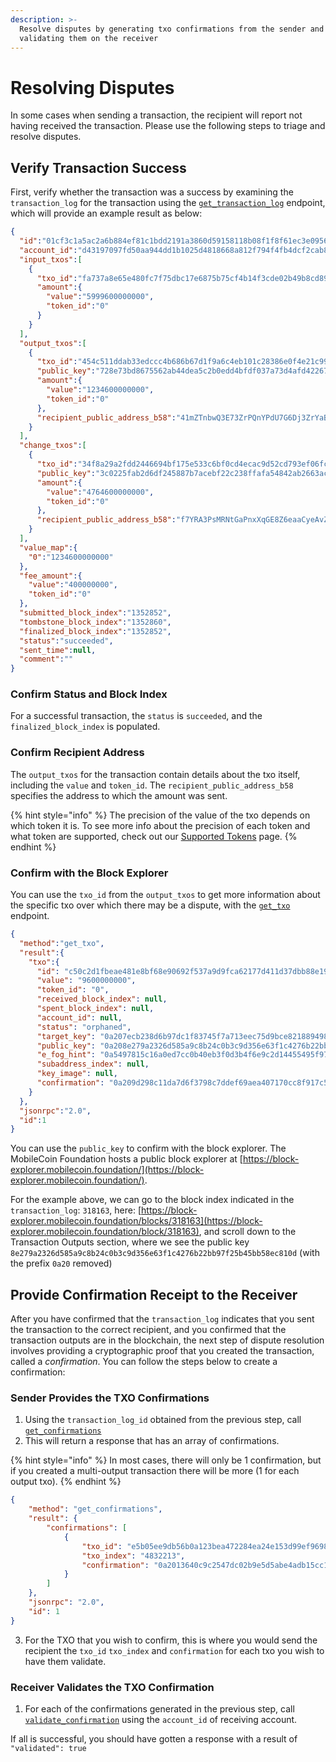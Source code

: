 ```yaml
---
description: >-
  Resolve disputes by generating txo confirmations from the sender and
  validating them on the receiver
---
```


# Resolving Disputes

In some cases when sending a transaction, the recipient will report not having received the transaction. Please use the following steps to triage and resolve disputes.

## Verify Transaction Success

First, verify whether the transaction was a success by examining the `transaction_log` for the transaction using the [`get_transaction_log`](../api-endpoints/v2/transaction/transaction-log/get\_transaction\_log.md) endpoint, which will provide an example result as below:

```json
{
  "id":"01cf3c1a5ac2a6b884ef81c1bdd2191a3860d59158118b08f1f8f61ec3e09567",
  "account_id":"d43197097fd50aa944dd1b1025d4818668a812f794f4fb4dcf2cab890d3430ee",
  "input_txos":[
    {
      "txo_id":"fa737a8e65e480fc7f75dbc17e6875b75cf4b14f3cde02b49b8cd8921fdf7dbb",
      "amount":{
        "value":"5999600000000",
        "token_id":"0"
      }
    }
  ],
  "output_txos":[
    {
      "txo_id":"454c511ddab33edccc4b686b67d1f9a6c4eb101c28386e0f4e21c994ea35aa2f",
      "public_key":"728e73bd8675562ab44dea5c2b0edd4bfdf037a73d4afd42267442337c60f73b",
      "amount":{
        "value":"1234600000000",
        "token_id":"0"
      },
      "recipient_public_address_b58":"41mZTnbwQ3E73ZrPQnYPdU7G6Dj3ZrYaBkrcAYPNgm61P7gBvzUke94HQB8ztPaAu1y1NCFyUAoRyYsCMixeKpUvMK64QYC1NDd7YneACJk"
    }
  ],
  "change_txos":[
    {
      "txo_id":"34f8a29a2fdd2446694bf175e533c6bf0cd4ecac9d52cd793ef06fc011661b89",
      "public_key":"3c0225fab2d6df245887b7acebf22c238ffafa54842ab2663ac27833975a2212",
      "amount":{
        "value":"4764600000000",
        "token_id":"0"
      },
      "recipient_public_address_b58":"f7YRA3PsMRNtGaPnxXqGE8Z6eaaCyeAvZtvpkze86aWxcF7a4Kcz1t7p827GHRqM93iWHvqqrp2poG1QxX4xVidAXNuBGzwpCsEoAouq5h"
    }
  ],
  "value_map":{
    "0":"1234600000000"
  },
  "fee_amount":{
    "value":"400000000",
    "token_id":"0"
  },
  "submitted_block_index":"1352852",
  "tombstone_block_index":"1352860",
  "finalized_block_index":"1352852",
  "status":"succeeded",
  "sent_time":null,
  "comment":""
}
```

### Confirm Status and Block Index

For a successful transaction, the `status` is `succeeded`, and the `finalized_block_index` is populated.

### Confirm Recipient Address

The `output_txos` for the transaction contain details about the txo itself, including the `value` and `token_id`. The `recipient_public_address_b58` specifies the address to which the amount was sent.

{% hint style="info" %}
The precision of the value of the txo depends on which token it is. To see more info about the precision of each token and what token are supported, check out our [Supported Tokens](../usage/supported-token-metadata.md) page.
{% endhint %}

### Confirm with the Block Explorer

You can use the `txo_id` from the `output_txos` to get more information about the specific txo over which there may be a dispute, with the [`get_txo`](../api-endpoints/v2/transaction/txo/get\_txo.md) endpoint.

```json
{
  "method":"get_txo",
  "result":{
    "txo":{
      "id": "c50c2d1fbeae481e8bf68e90692f537a9d9fca62177d411d37dbb88e19a8f4d6",
      "value": "9600000000",
      "token_id": "0",
      "received_block_index": null,
      "spent_block_index": null,
      "account_id": null,
      "status": "orphaned",
      "target_key": "0a207ecb238d6b97dc1f83745f7a713eec75d9bce821889498b1e475144c89059c66",
      "public_key": "0a208e279a2326d585a9c8b24c0b3c9d356e63f1c4276b22bb97f25b45bb58ec810d",
      "e_fog_hint": "0a5497815c16a0ed7cc0b40eb3f0d3b4f6e9c2d14455495f971c2eff3e53889ee50e48a0ceede2c502499a4a1f181a8be0e9c0347d1a21923510c86ac102a400b5b5dd4ce8b145ab754f6541d610957857f983cb0100",
      "subaddress_index": null,
      "key_image": null,
      "confirmation": "0a209d298c11da7d6f3798c7ddef69aea407170cc8f917c5cbfb4e8651513995db31"
    }
  },
  "jsonrpc":"2.0",
  "id":1
}
```

You can use the `public_key` to confirm with the block explorer. The MobileCoin Foundation hosts a public block explorer at [https://block-explorer.mobilecoin.foundation/](https://block-explorer.mobilecoin.foundation/).

For the example above, we can go to the block index indicated in the `transaction_log`: `318163`, here: [https://block-explorer.mobilecoin.foundation/blocks/318163](https://block-explorer.mobilecoin.foundation/block/318163), and scroll down to the Transaction Outputs section, where we see the public key `8e279a2326d585a9c8b24c0b3c9d356e63f1c4276b22bb97f25b45bb58ec810d` (with the prefix `0a20` removed)

## Provide Confirmation Receipt to the Receiver

After you have confirmed that the `transaction_log` indicates that you sent the transaction to the correct recipient, and you confirmed that the transaction outputs are in the blockchain, the next step of dispute resolution involves providing a cryptographic proof that you created the transaction, called a _confirmation_. You can follow the steps below to create a confirmation:

### Sender Provides the TXO Confirmations

1. Using the `transaction_log_id` obtained from the previous step, call [`get_confirmations`](../api-endpoints/v2/transaction/transaction-confirmation/get\_confirmations.md)
2. This will return a response that has an array of confirmations.&#x20;

{% hint style="info" %}
In most cases, there will only be 1 confirmation, but if you created a multi-output transaction there will be more (1 for each output txo).
{% endhint %}

```json
{
    "method": "get_confirmations",
    "result": {
        "confirmations": [
            {
                "txo_id": "e5b05ee9db56b0a123bea472284ea24e153d99ef9698ca5dfb4dee56e3320295",
                "txo_index": "4832213",
                "confirmation": "0a2013640c9c2547dc02b9e5d5abe4adb15cc1532c4651a253b661ad7b15e0ebad62"
            }
        ]
    },
    "jsonrpc": "2.0",
    "id": 1
}
```

3. For the TXO that you wish to confirm, this is where you would send the recipient the `txo_id` `txo_index` and `confirmation` for each txo you wish to have them validate.

### Receiver Validates the TXO Confirmation

1. For each of the confirmations generated in the previous step, call [`validate_confirmation`](../api-endpoints/v2/transaction/transaction-confirmation/validate\_confirmation.md) using the `account_id` of receiving account.

If all is successful, you should have gotten a response with a result of `"validated": true`
